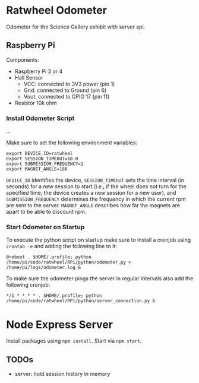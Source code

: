 # Ratwheel Odometer
Odometer for the Science Gallery exhibit with server api.

## Raspberry Pi 
Components:
- Raspberry Pi 3 or 4
- Hall Sensor
	- VCC: connected to 3V3 power (pin 1)
	- Gnd: connected to Ground (pin 6)
	- Vout: connected to GPIO 17 (pin 11)
- Resistor 10k ohm

### Install Odometer Script
...

Make sure to set the following environment variables:
    
    export DEVICE_ID=ratwheel
    export SESSION_TIMEOUT=10.0
    export SUBMISSION_FREQUENCY=1
    export MAGNET_ANGLE=180

``DEVICE_ID`` identifies the device, ``SESSION_TIMEOUT`` sets the time interval (in seconds) for a new session to start (i.e., if the wheel does not turn for the specified time, the device creates a new session for a new user), and ``SUBMISSION_FREQUENCY`` determines the frequency in which the current rpm are sent to the server. ``MAGNET_ANGLE`` describes how far the magnets are apart to be able to discount rpm.

### Start Odometer on Startup
To execute the python script on startup make sure to install a cronjob using
``crontab -e``
and adding the following line to it:

    @reboot . $HOME/.profile; python /home/pi/code/ratwheel/RPi/python/odometer.py > /home/pi/logs/odometer.log &

To make sure the odometer pings the server in regular intervals also add the following cronjob:

    */1 * * * * . $HOME/.profile; python /home/pi/code/ratwheel/RPi/python/server_connection.py &

# Node Express Server

Install packages using ``npm install``. Start via ``npm start``.

## TODOs
- server: hold session history in memory